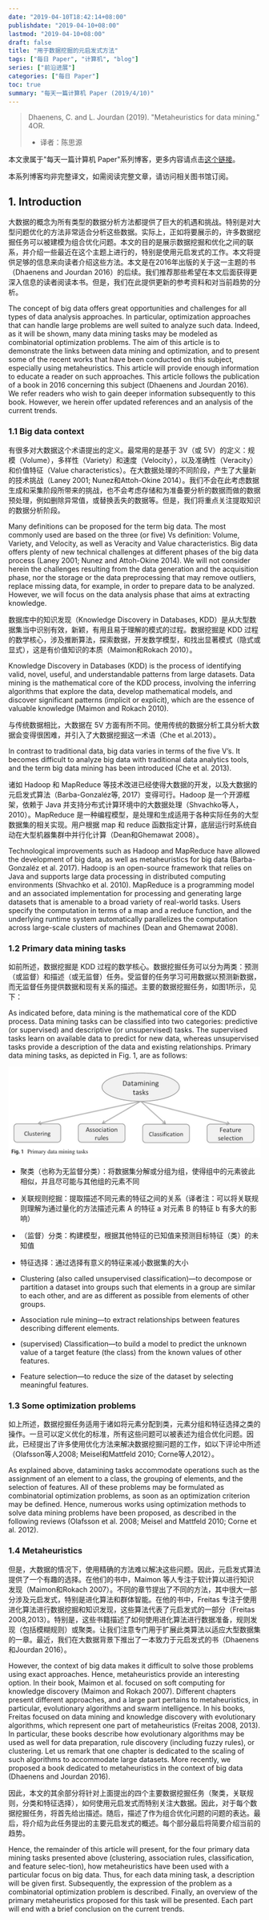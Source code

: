 ```yaml
---
date: "2019-04-10T18:42:14+08:00"
publishdate: "2019-04-10+08:00"
lastmod: "2019-04-10+08:00"
draft: false
title: "用于数据挖掘的元启发式方法"
tags: ["每日 Paper", "计算机", "blog"]
series: ["前沿进展"]
categories: ["每日 Paper"]
toc: true
summary: "每天一篇计算机 Paper (2019/4/10)"
---
```


> Dhaenens, C. and L. Jourdan (2019). "Metaheuristics for data mining." 4OR.
>
>- 译者：陈思源

本文隶属于"每天一篇计算机 Paper"系列博客，更多内容请点击[这个链接](https://seuite.github.io/tags/%E6%AF%8F%E6%97%A5-Paper/)。

本系列博客均非完整译文，如需阅读完整文章，请访问相关图书馆订阅。

## 1. Introduction

大数据的概念为所有类型的数据分析方法都提供了巨大的机遇和挑战。特别是对大型问题优化的方法非常适合分析这些数据。实际上，正如将要展示的，许多数据挖掘任务可以被建模为组合优化问题。本文的目的是展示数据挖掘和优化之间的联系，并介绍一些最近在这个主题上进行的，特别是使用元启发式的工作。本文将提供足够的信息来向读者介绍这些方法。本文是在2016年出版的关于这一主题的书（Dhaenens and Jourdan 2016）的后续。我们推荐那些希望在本文后面获得更深入信息的读者阅读本书。但是，我们在此提供更新的参考资料和对当前趋势的分析。

The concept of big data offers great opportunities and challenges for all types of data analysis approaches. In particular, optimization approaches that can handle large problems are well suited to analyze such data. Indeed, as it will be shown, many data mining tasks may be modeled as combinatorial optimization problems. The aim of this article is to demonstrate the links between data mining and optimization, and to present some of the recent works that have been conducted on this subject, especially using metaheuristics. This article will provide enough information to educate a reader on such approaches. This article follows the publication of a book in 2016 concerning this subject (Dhaenens and Jourdan 2016). We refer readers who wish to gain deeper information subsequently to this book. However, we herein offer updated references and an analysis of the current trends.

### 1.1 Big data context

有很多对大数据这个术语提出的定义。最常用的是基于 3V（或 5V）的定义：规模（Volume），多样性（Variety）和速度（Velocity），以及准确性（Veracity）和价值特征（Value characteristics）。在大数据处理的不同阶段，产生了大量新的技术挑战（Laney 2001; Nunez和Attoh-Okine 2014）。我们不会在此考虑数据生成和采集阶段所带来的挑战，也不会考虑存储和为准备要分析的数据而做的数据预处理，例如删除异常值，或替换丢失的数据等。但是，我们将重点关注提取知识的数据分析阶段。

Many definitions can be proposed for the term big data. The most commonly used are based on the three (or five) Vs definition: Volume, Variety, and Velocity, as well as Veracity and Value characteristics. Big data offers plenty of new technical challenges at different phases of the big data process (Laney 2001; Nunez and Attoh-Okine 2014). We will not consider herein the challenges resulting from the data generation and the acquisition phase, nor the storage or the data preprocessing that may remove outliers, replace missing data, for example, in order to prepare data to be analyzed. However, we will focus on the data analysis phase that aims at extracting knowledge. 

数据库中的知识发现（Knowledge Discovery in Databases, KDD）是从大型数据集当中识别有效，新颖，有用且易于理解的模式的过程。数据挖掘是 KDD 过程的数学核心，涉及推断算法，探索数据，开发数学模型，和找出显著模式（隐式或显式），这是有价值知识的本质（Maimon和Rokach 2010）。

Knowledge Discovery in Databases (KDD) is the process of identifying valid, novel, useful, and understandable patterns from large datasets. Data mining is the mathematical core of the KDD process, involving the inferring algorithms that explore the data, develop mathematical models, and discover significant patterns (implicit or explicit), which are the essence of valuable knowledge (Maimon and Rokach 2010).

与传统数据相比，大数据在 5V 方面有所不同。使用传统的数据分析工具分析大数据会变得很困难，并引入了大数据挖掘这一术语（Che et al.2013）。

In contrast to traditional data, big data varies in terms of the five V’s. It becomes difficult to analyze big data with traditional data analytics tools, and the term big data mining has been introduced (Che et al. 2013). 

诸如 Hadoop 和 MapReduce 等技术改进已经使得大数据的开发，以及大数据的元启发式算法（Barba-Gonzaléz等, 2017）变得可行。Hadoop 是一个开源框架，依赖于 Java 并支持分布式计算环境中的大数据处理（Shvachko等人，2010）。MapReduce 是一种编程模型，是处理和生成适用于各种实际任务的大型数据集的相关实现。用户根据 map 和 reduce 函数指定计算，底层运行时系统自动在大型机器集群中并行化计算（Dean和Ghemawat 2008）。

Technological improvements such as Hadoop and MapReduce have allowed the development of big data, as well as metaheuristics for big data (Barba-Gonzaléz et al. 2017). Hadoop is an open-source framework that relies on Java and supports large data processing in distributed computing environments (Shvachko et al. 2010). MapReduce is a programming model and an associated implementation for processing and generating large datasets that is amenable to a broad variety of real-world tasks. Users specify the computation in terms of a map and a reduce function, and the underlying runtime system automatically parallelizes the computation across large-scale clusters of machines (Dean and Ghemawat 2008).

### 1.2 Primary data mining tasks

如前所述，数据挖掘是 KDD 过程的数学核心。数据挖掘任务可以分为两类：预测（或监督）和描述（或无监督）任务。受监督的任务学习可用数据以预测新数据，而无监督任务提供数据和现有关系的描述。主要的数据挖掘任务，如图1所示，见下：

As indicated before, data mining is the mathematical core of the KDD process. Data mining tasks can be classified into two categories: predictive (or supervised) and descriptive (or unsupervised) tasks. The supervised tasks learn on available data to predict for new data, whereas unsupervised tasks provide a description of the data and existing relationships. Primary data mining tasks, as depicted in Fig. 1, are as follows: 

![Fig.1](img/everday_paper/metaheuristics_for_data_mining_fig1.jpg)

- 聚类（也称为无监督分类）：将数据集分解或分组为组，使得组中的元素彼此相似，并且尽可能与其他组的元素不同
- 关联规则挖掘：提取描述不同元素的特征之间的关系（译者注：可以将关联规则理解为通过量化的方法描述元素 A 的特征 a 对元素 B 的特征 b 有多大的影响）
- （监督）分类：构建模型，根据其他特征的已知值来预测目标特征（类）的未知值
- 特征选择：通过选择有意义的特征来减小数据集的大小

- Clustering (also called unsupervised classification)—to decompose or partition a dataset into groups such that elements in a group are similar to each other, and are as different as possible from elements of other groups.
- Association rule mining—to extract relationships between features describing different elements.
- (supervised) Classification—to build a model to predict the unknown value of a target feature (the class) from the known values of other features.
- Feature selection—to reduce the size of the dataset by selecting meaningful features.

### 1.3 Some optimization problems

如上所述，数据挖掘任务适用于诸如将元素分配到类，元素分组和特征选择之类的操作。一旦可以定义优化的标准，所有这些问题可以被表述为组合优化问题。因此，已经提出了许多使用优化方法来解决数据挖掘问题的工作，如以下评论中所述（Olafsson等人2008; Meisel和Mattfeld 2010; Corne等人2012）。

As explained above, datamining tasks accommodate operations such as the assignment of an element to a class, the grouping of elements, and the selection of features. All of these problems may be formulated as combinatorial optimization problems, as soon as an optimization criterion may be defined. Hence, numerous works using optimization methods to solve data mining problems have been proposed, as described in the following reviews (Olafsson et al. 2008; Meisel and Mattfeld 2010; Corne et al. 2012).

### 1.4 Metaheuristics

但是，大数据的情况下，使用精确的方法难以解决这些问题。因此，元启发式算法提供了一个有趣的选择。在他们的书中，Maimon 等人专注于软计算以进行知识发现（Maimon和Rokach 2007）。不同的章节提出了不同的方法，其中很大一部分涉及元启发式，特别是进化算法和群体智能。在他的书中，Freitas 专注于使用进化算法进行数据挖掘和知识发现，这些算法代表了元启发式的一部分（Freitas 2008,2013）。特别是，这些书籍描述了如何使用进化算法进行数据准备，规则发现（包括模糊规则）或聚类。让我们注意专门用于扩展此类算法以适应大型数据集的一章。最近，我们在大数据背景下推出了一本致力于元启发式的书（Dhaenens和Jourdan 2016）。

However, the context of big data makes it difficult to solve those problems using exact approaches. Hence, metaheuristics provide an interesting option. In their book, Maimon et al. focused on soft computing for knowledge discovery (Maimon and Rokach 2007). Different chapters present different approaches, and a large part pertains to metaheuristics, in particular, evolutionary algorithms and swarm intelligence. In his books, Freitas focused on data mining and knowledge discovery with evolutionary algorithms, which represent one part of metaheuristics (Freitas 2008, 2013). In particular, these books describe how evolutionary algorithms may be used as well for data preparation, rule discovery (including fuzzy rules), or clustering. Let us remark that one chapter is dedicated to the scaling of such algorithms to accommodate large datasets. More recently, we proposed a book dedicated to metaheuristics in the context of big data (Dhaenens and Jourdan 2016). 

因此，本文的其余部分将针对上面提出的四个主要数据挖掘任务（聚类，关联规则，分类和特征选择），如何使用元启发式而特别关注大数据。因此，对于每个数据挖掘任务，将首先给出描述。随后，描述了作为组合优化问题的问题的表达。最后，将介绍为此任务提出的主要元启发式的概述。每个部分最后将简要介绍当前的趋势。

Hence, the remainder of this article will present, for the four primary data mining tasks presented above (clustering, association rules, classification, and feature selec-tion), how metaheuristics have been used with a particular focus on big data. Thus, for each data mining task, a description will be given first. Subsequently, the expression of the problem as a combinatorial optimization problem is described. Finally, an overview of the primary metaheuristics proposed for this task will be presented. Each part will end with a brief conclusion on the current trends.